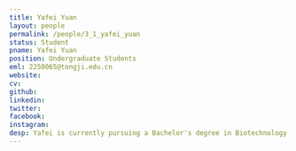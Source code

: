 ```yaml
---
title: Yafei Yuan
layout: people
permalink: /people/3_1_yafei_yuan
status: Student
pname: Yafei Yuan
position: Undergraduate Students
eml: 2250065@tongji.edu.cn
website: 
cv: 
github: 
linkedin:
twitter: 
facebook: 
instagram:
desp: Yafei is currently pursuing a Bachelor's degree in Biotechnology (Pilot Reform Program of Enrollment for Basic Subjects) at Tongji University. Her research mainly focus on the structure and biological functions of sncRNA.
---
```

